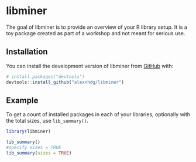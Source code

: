 
# libminer

<!-- badges: start -->
<!-- badges: end -->

The goal of libminer is to provide an overview of your R library setup.
It is a toy package created as part of a workshop and not meant for serious use.

## Installation

You can install the development version of libminer from [GitHub](https://github.com/) with:

``` r
# install.packages("devtools")
devtools::install_github("alexnhdg/libminer")
```

## Example

To get a count of installed packages in each of your libraries, optionally
with the total sizes, use `lib_summary()`.

``` r
library(libminer)

lib_summary()
#specify sizes = TRUE
lib_summary(sizes = TRUE)
```

